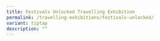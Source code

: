 ```yaml
---
title: Festivals Unlocked Travelling Exhibition
permalink: /travelling-exhibitions/festivals-unlocked/
variant: tiptap
description: ""
---
```

